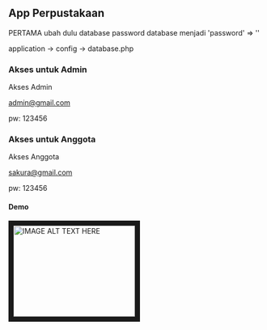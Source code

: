 ## App Perpustakaan 

PERTAMA ubah dulu database password database menjadi 'password' => ''

application -> config -> database.php

### Akses untuk Admin
Akses Admin

admin@gmail.com

pw: 123456

### Akses untuk Anggota

Akses Anggota

sakura@gmail.com

pw: 123456

#### Demo 

<a href="http://www.youtube.com/watch?feature=player_embedded&v=eR0MNnm3r90
" target="_blank"><img src="http://img.youtube.com/vi/eR0MNnm3r90/0.jpg" 
alt="IMAGE ALT TEXT HERE" width="240" height="180" border="10" /></a>